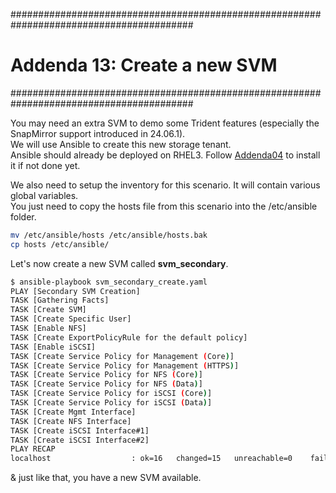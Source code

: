 #########################################################################################
# Addenda 13: Create a new SVM
#########################################################################################  

You may need an extra SVM to demo some Trident features (especially the SnapMirror support introduced in 24.06.1).  
We will use Ansible to create this new storage tenant.  
Ansible should already be deployed on RHEL3. Follow [Addenda04](../Addenda04/) to install it if not done yet.  

We also need to setup the inventory for this scenario. It will contain various global variables.  
You just need to copy the hosts file from this scenario into the /etc/ansible folder.  
```bash
mv /etc/ansible/hosts /etc/ansible/hosts.bak
cp hosts /etc/ansible/ 
```
Let's now create a new SVM called **svm_secondary**.  
```bash
$ ansible-playbook svm_secondary_create.yaml
PLAY [Secondary SVM Creation] 
TASK [Gathering Facts] 
TASK [Create SVM] 
TASK [Create Specific User] 
TASK [Enable NFS] 
TASK [Create ExportPolicyRule for the default policy] 
TASK [Enable iSCSI] 
TASK [Create Service Policy for Management (Core)] 
TASK [Create Service Policy for Management (HTTPS)] 
TASK [Create Service Policy for NFS (Core)] 
TASK [Create Service Policy for NFS (Data)] 
TASK [Create Service Policy for iSCSI (Core)] 
TASK [Create Service Policy for iSCSI (Data)] 
TASK [Create Mgmt Interface] 
TASK [Create NFS Interface] 
TASK [Create iSCSI Interface#1]
TASK [Create iSCSI Interface#2] 
PLAY RECAP 
localhost                  : ok=16   changed=15   unreachable=0    failed=0    skipped=0    rescued=0    ignored=0
```

& just like that, you have a new SVM available.